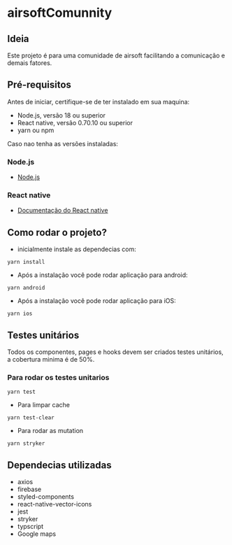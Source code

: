 # airsoftComunnity

## Ideia

Este projeto é para uma comunidade de airsoft facilitando a comunicação e demais fatores.

## Pré-requisitos

Antes de iniciar, certifique-se de ter instalado em sua maquina:

- Node.js, versão 18 ou superior
- React native, versão 0.70.10 ou superior
- yarn ou npm

Caso nao tenha as versões instaladas:

### Node.js 
- [Node.js](https://nodejs.org)

### React native
- [Documentação do React native](https://reactnative.dev/docs/getting-started)

## Como rodar o projeto?

- inicialmente instale as dependecias com:
```
yarn install
```

- Após a instalação você pode rodar aplicação para android:

```
yarn android
```

- Após a instalação você pode rodar aplicação para iOS:
```
yarn ios
```

## Testes unitários

Todos os componentes, pages e hooks devem ser criados testes unitários, a cobertura minima é de 50%.

### Para rodar os testes unitarios

```
yarn test
```

- Para limpar cache

```
yarn test-clear
```

- Para rodar as mutation

```
yarn stryker
```


## Dependecias utilizadas

- axios
- firebase
- styled-components
- react-native-vector-icons
- jest
- stryker
- typscript
- Google maps


